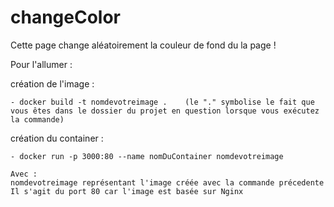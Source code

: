 # changeColor

Cette page change aléatoirement la couleur de fond du la page !

Pour l'allumer :

création de l'image : 

    - docker build -t nomdevotreimage .    (le "." symbolise le fait que vous êtes dans le dossier du projet en question lorsque vous exécutez la commande)

création du container : 

    - docker run -p 3000:80 --name nomDuContainer nomdevotreimage

    Avec :
    nomdevotreimage représentant l'image créée avec la commande précedente
    Il s'agit du port 80 car l'image est basée sur Nginx
